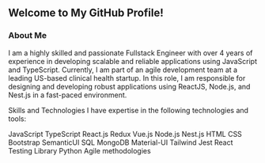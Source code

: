 ## Welcome to My GitHub Profile!
### About Me
I am a highly skilled and passionate Fullstack Engineer with over 4 years of experience in developing scalable and reliable applications using JavaScript and TypeScript. Currently, I am part of an agile development team at a leading US-based clinical health startup. In this role, I am responsible for designing and developing robust applications using ReactJS, Node.js, and Nest.js in a fast-paced environment.

Skills and Technologies
I have expertise in the following technologies and tools:

JavaScript
TypeScript
React.js
Redux
Vue.js
Node.js
Nest.js
HTML
CSS
Bootstrap
SemanticUI
SQL
MongoDB
Material-UI
Tailwind
Jest
React Testing Library
Python
Agile methodologies

<!--
**MuhammadHamza096/MuhammadHamza096** is a ✨ _special_ ✨ repository because its `README.md` (this file) appears on your GitHub profile.

Here are some ideas to get you started:

- 🔭 I’m currently working on ...
- 🌱 I’m currently learning ...
- 👯 I’m looking to collaborate on ...
- 🤔 I’m looking for help with ...
- 💬 Ask me about ...
- 📫 How to reach me: ...
- 😄 Pronouns: ...
- ⚡ Fun fact: ...
-->
